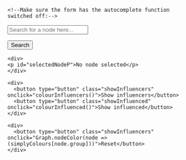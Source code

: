 <html lang="en">
<head>
<title>Systemic Model</title>
<meta charset="utf-8">
<meta name="viewport" content="width=device-width, initial-scale=1">
<script src="//unpkg.com/3d-force-graph"></script>
<style>
* {
  box-sizing: border-box;
}

body {
  margin: 0;
  font-family: Arial, Helvetica, sans-serif;
}

/* Style the side navigation */
.sidenav {
  height: 100vh;
  width: 15vw;
  position: fixed;
  z-index: 1;
  top: 0;
  left: 0;
  background-color: #ffffff;
  overflow-x: hidden;
  margin-left: 10px;
  margin-right: 10px;
  margin-top: 1vh;
}

/* Change color on hover */
.sidenav a:hover {
  background-color: #ffffff;
  color: black;
}

/* Style the content */
.content {
  margin-left: 200px;
  padding-left: 20px;
  overflow: auto;
}

/*the container must be positioned relative:*/
.autocomplete {
  position: relative;
  display: inline-block;
  width: 15vw;
}

input {
  border: 1px solid transparent;
  background-color: #f1f1f1;
  padding: 10px;
  font-size: 16px;
}

input[type=text] {
  background-color: #f1f1f1;
  width: 15vw;
  resize: both;
}

button[type=button] {
  background-color: DodgerBlue;
  color: #ffffff;
  cursor: pointer;
  position: relative;
  font-size: 16px;
  padding: 10px;
  width: 100px;
  margin-top: 10px;
}


.autocomplete-items {
  position: absolute;
  border: 1px solid #d4d4d4;
  border-bottom: none;
  border-top: none;
  z-index: 99;
  /*position the autocomplete items to be the same width as the container:*/
  top: 100%;
  left: 0;
  right: 0;
  width: 15vw;
}

.autocomplete-items div {
  padding: 10px;
  cursor: pointer;
  background-color: #fff;
  border-bottom: 1px solid #d4d4d4;
}

/*when hovering an item:*/
.autocomplete-items div:hover {
  background-color: #e9e9e9;
}

/*when navigating through the items using the arrow keys:*/
.autocomplete-active {
  background-color: DodgerBlue !important;
  color: #ffffff;
}


</style>
</head>
<body onresize="windowResize()">

<div class="sidenav">

    <!--Make sure the form has the autocomplete function switched off:-->
  <form autocomplete="off">
    <div class="autocomplete" style="width:300px;">
      <input id="myInput" type="text" name="myInputText" placeholder="Search for a node here...">
    </div>
  </form>
    <div>
      <button type="button" class="findButton" onclick="onSearchSubmit()">Search</button>
    </div>

    <div>
    <p id="selectedNodeP">No node selected</p>
    </div>

    <div>
      <button type="button" class="showInfluencers" onclick="colourInfluencers()">Show influencers</button>
      <button type="button" class="showInfluenced"  onclick="colourInfluenced()">Show influenced</button>
    </div>

    <div>
      <button type="button" class="showInfluencers" onclick="Graph.nodeColor(node => (simplyColours[node.group]))">Reset</button>
    </div>

</div>

<div id="3d-graph" class="content"></div>

<script src='./search-autocomplete.js'></script>

<script>
const gData = {
              "nodes": [
                {"id": "Profit","val": "3","group": "0" ,"size":10},
                {"id": "Revenue","val": "1","group": "1" },
                {"id": "Cost","val": "1","group": "1" },
                {"id": "Customer Satisfaction","val": "1","group": "2" },
                {"id": "Sales","val": "1","group": "2" },
                {"id": "Share Price","val": "1","group": "2" },
                {"id": "Dividend","val": "1","group": "2" },
                {"id": "Market Cap","val": "1","group": "2" },
                {"id": "CAPEX","val": "1","group": "2" },
                {"id": "OPEX","val": "1","group": "2" },
                {"id": "Other OPEX","val": "1","group": "2" },
                {"id": "Asset Value","val": "1","group": "3" },
                {"id": "Depreciation","val": "1","group": "3" },
                {"id": "People Cost","val": "1","group": "3" },
                {"id": "Compensation","val": "1","group": "4" },
                {"id": "Attrition","val": "1","group": "4" },
                {"id": "Recruitment","val": "1","group": "4" },
                {"id": "Workforce Mix","val": "1","group": "4" },
                {"id": "Organisational Efficiency","val": "1","group": "4" },
                {"id": "Performance","val": "1","group": "4" },
                {"id": "Capability","val": "1","group": "5" },
                {"id": "Training/Learning","val": "1","group": "5" },
                {"id": "Culture","val": "1","group": "5" },
                {"id": "Engagement","val": "1","group": "5" },
                {"id": "HiPo","val": "1","group": "5" }
              ],
              "links": [
                {"source": "Revenue","target": "Profit" },
                {"source": "Cost","target": "Profit" },
                {"source": "Sales","target": "Revenue" },
                {"source": "Customer Satisfaction","target": "Profit" },
                {"source": "Profit","target": "Share Price" },
                {"source": "Profit","target": "Dividend" },
                {"source": "Share Price","target": "Market Cap" },
                {"source": "CAPEX","target": "Cost" },
                {"source": "OPEX","target": "Cost" },
                {"source": "CAPEX","target": "Asset Value" },
                {"source": "Depreciation","target": "Profit" },
                {"source": "Depreciation","target": "Asset Value" },
                {"source": "People Cost","target": "OPEX" },
                {"source": "Other OPEX","target": "OPEX" },
                {"source": "Compensation","target": "People Cost" },
                {"source": "Recruitment","target": "People Cost" },
                {"source": "Recruitment","target": "Organisational Efficiency" },
                {"source": "Recruitment","target": "Capability" },
                {"source": "Capability","target": "Performance" },
                {"source": "Performance","target": "Sales" },
                {"source": "Recruitment","target": "Workforce Mix" },
                {"source": "Attrition","target": "Recruitment" },
                {"source": "Compensation","target": "Performance" },
                {"source": "Performance","target": "Compensation" },
                {"source": "Workforce Mix","target": "Organisational Efficiency" },
                {"source": "Engagement","target": "Performance" },
                {"source": "Culture","target": "Engagement" },
                {"source": "Training/Learning","target": "Capability" },
                {"source": "Recruitment","target": "HiPo" },
                {"source": "HiPo","target": "Performance" },
                {"source": "Organisational Efficiency","target": "People Cost" }
              ]
          };

nodes=[]
for(const item of gData.nodes){
  nodes.push(item.id)
}


/*initiate the autocomplete function on the "myInput" element, and pass along the nodes array as possible autocomplete values:*/
autocomplete(document.getElementById("myInput"), nodes);

/*##############################################################################


###############################################################################*/

const simplyColours = [10472261,7191373,4150947,8204431,11353235,14034486,14842669,15383580]
const simplyHexColours = simplyColours.map((x)=>{
    let y=x.toString(16)
    let z="#"+y
    return z
  })

const hiddenColour=16645886;

//Display the graph
const Graph = ForceGraph3D()
  (document.getElementById('3d-graph'))
    .nodeColor(node => (simplyColours[node.group]))
    .nodeLabel(node => "<font size=\"6\", color=\"black\">"+ node.id+"</font>")
    .linkOpacity(0.5)
    .nodeOpacity(1)
    .nodeRelSize(8)
    //.linkDirectionalParticles(10)
    .linkDirectionalParticleWidth(2)
    .linkWidth(3)
    //.linkAutoColorBy(d => gData.nodes[d.source].group)
    .backgroundColor('#ffffff')
    .width(window.innerWidth*0.85)
    .height(window.innerHeight)
    .showNavInfo(false)
    .graphData(gData);

/*##############################################################################


###############################################################################*/

var selectedNodeId;
var searchedNodeId;

function onSearchSubmit(){
  var searchTerm = document.getElementById('myInput').value;
  //Check the gData object to see if it contains the term being searched for
  try{
    searchedNodeId=gData.nodes.find(node => node.id.toLowerCase()===searchTerm.toLowerCase()).id;
    console.log(searchedNodeId)
  }
  catch(err){
    alert("No valid search input")
  }
  //Change the html message to show the node that has been searched for as selected
  if(searchedNodeId){
    selectedNodeId=searchedNodeId;
    document.getElementById('selectedNodeP').innerHTML = `Node Selcted: ${selectedNodeId}`
  }

  //Colour the node that you have selected
  Graph.nodeColor(node=> selectedNodeId.indexOf(node.id) ? hiddenColour : simplyColours[node.group])

  //Move the camera to view the node you want
  moveToNode(selectedNodeId);
}

function colourInfluencers(){
  showInfluencers=true;
  showInfluenced=false;
  colourNeighbours();
}

function colourInfluenced(){
  showInfluencers=false;
  showInfluenced=true;
  colourNeighbours();
}

function colourNeighbours(){
    //for now, colour the whole graph grey
    //Graph.nodeColor(node=> node.id==selectedNodeId ? simplyColours[node.group] : hiddenColour);
    console.log('Entering function')
    let neighboursIds=[selectedNodeId];
    let influencedIds=[];
    let influencersIds=[];

    //find influencers
    if(showInfluenced){
      //console.log("showInfluenced loop")
      for(i=0,numberOfLinks=gData.links.length;i<numberOfLinks;i++){
        if(gData.links[i].source.id==selectedNodeId){
          //console.log(gData.links[i].target);
          influencedIds.push(gData.links[i].target.id)
        }
      }
    }
    console.log(influencedIds)

    //find influencers
    if(showInfluencers){
      //console.log("showInfluencers loop")
      for(i=0,numberOfLinks=gData.links.length;i<numberOfLinks;i++){
        //console.log(gData.links[i])
        if(gData.links[i].target.id==selectedNodeId){
          //console.log("Find influencers loop")
          //console.log(gData.links[i]);
          //console.log(gData.links[i].source);
          influencersIds.push(gData.links[i].source.id)
        }
      }
    }
    console.log(influencersIds)

    neighboursIds=neighboursIds.concat(influencersIds).concat(influencedIds);

    //colour in neighbours, hide everything else
    Graph.nodeColor(node=> neighboursIds.includes(node.id) ? simplyColours[node.group] : hiddenColour)
    //could make this a more complicated if statement to change the colour depending on whether they are influencers or influenced
  }

function moveToNode(){

}

function windowResize(){
  Graph.width(window.innerWidth*0.9).height(window.innerHeight)
}

</script>
</body>
</html>
